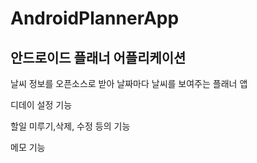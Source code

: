 # AndroidPlannerApp
## 안드로이드 플래너 어플리케이션   

날씨 정보를 오픈소스로 받아 날짜마다 날씨를 보여주는 플래너 앱   
   
디데이 설정 기능  
   
할일 미루기,삭제, 수정 등의 기능   
   
메모 기능
